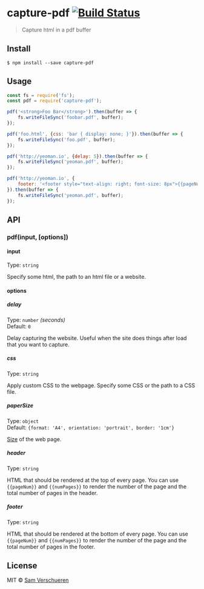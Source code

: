 # capture-pdf [![Build Status](https://travis-ci.org/SamVerschueren/capture-pdf.svg?branch=master)](https://travis-ci.org/SamVerschueren/capture-pdf)

> Capture html in a pdf buffer


## Install

```
$ npm install --save capture-pdf
```


## Usage

```js
const fs = require('fs');
const pdf = require('capture-pdf');

pdf('<strong>Foo Bar</strong>').then(buffer => {
	fs.writeFileSync('foobar.pdf', buffer);
});

pdf('foo.html', {css: 'bar { display: none; }'}).then(buffer => {
	fs.writeFileSync('foo.pdf', buffer);
});

pdf('http://yeoman.io', {delay: 5}).then(buffer => {
	fs.writeFileSync('yeoman.pdf', buffer);
});

pdf('http://yeoman.io', {
	footer: '<footer style="text-align: right; font-size: 8px">{{pageNum}}/{{numPages}}</footer>'
}).then(buffer => {
	fs.writeFileSync('yeoman.pdf', buffer);
});
```


## API

### pdf(input, [options])

#### input

Type: `string`

Specify some html, the path to an html file or a website.

#### options

##### delay

Type: `number` *(seconds)*  
Default: `0`

Delay capturing the website. Useful when the site does things after load that you want to capture.

##### css

Type: `string`

Apply custom CSS to the webpage. Specify some CSS or the path to a CSS file.

##### paperSize

Type: `object`  
Default: `{format: 'A4', orientation: 'portrait', border: '1cm'}`

[Size](https://github.com/ariya/phantomjs/wiki/API-Reference-WebPage#webpage-paperSize) of the web page.

##### header

Type: `string`

HTML that should be rendered at the top of every page. You can use `{{pageNum}}` and `{{numPages}}` to render the number of the page and the total number of pages in the header.

##### footer

Type: `string`

HTML that should be rendered at the bottom of every page. You can use `{{pageNum}}` and `{{numPages}}` to render the number of the page and the total number of pages in the footer.


## License

MIT © [Sam Verschueren](https://github.com/SamVerschueren)
